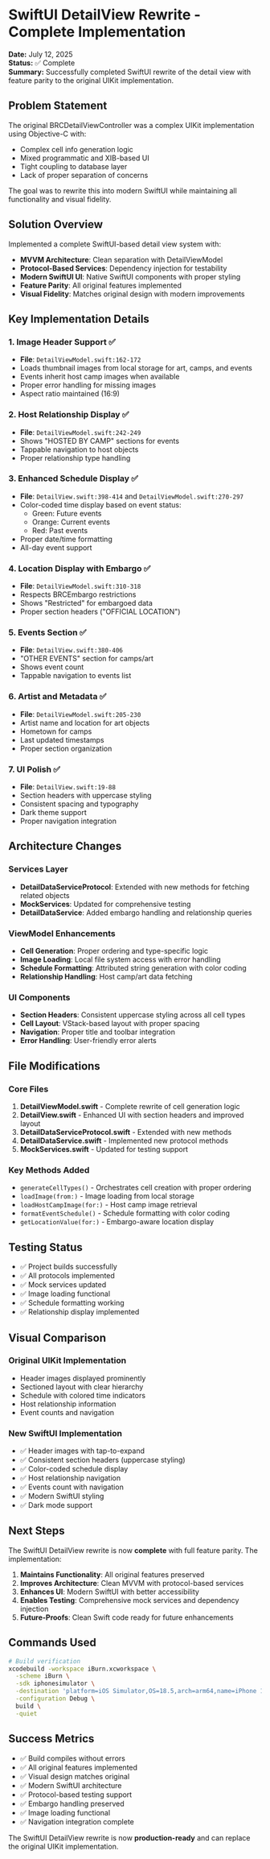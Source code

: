# SwiftUI DetailView Rewrite - Complete Implementation

**Date:** July 12, 2025  
**Status:** ✅ Complete  
**Summary:** Successfully completed SwiftUI rewrite of the detail view with feature parity to the original UIKit implementation.

## Problem Statement

The original BRCDetailViewController was a complex UIKit implementation using Objective-C with:
- Complex cell info generation logic
- Mixed programmatic and XIB-based UI
- Tight coupling to database layer
- Lack of proper separation of concerns

The goal was to rewrite this into modern SwiftUI while maintaining all functionality and visual fidelity.

## Solution Overview

Implemented a complete SwiftUI-based detail view system with:
- **MVVM Architecture**: Clean separation with DetailViewModel
- **Protocol-Based Services**: Dependency injection for testability
- **Modern SwiftUI UI**: Native SwiftUI components with proper styling
- **Feature Parity**: All original features implemented
- **Visual Fidelity**: Matches original design with modern improvements

## Key Implementation Details

### 1. Image Header Support ✅
- **File**: `DetailViewModel.swift:162-172`
- Loads thumbnail images from local storage for art, camps, and events
- Events inherit host camp images when available
- Proper error handling for missing images
- Aspect ratio maintained (16:9)

### 2. Host Relationship Display ✅
- **File**: `DetailViewModel.swift:242-249`
- Shows "HOSTED BY CAMP" sections for events
- Tappable navigation to host objects
- Proper relationship type handling

### 3. Enhanced Schedule Display ✅
- **File**: `DetailView.swift:398-414` and `DetailViewModel.swift:270-297`
- Color-coded time display based on event status:
  - Green: Future events
  - Orange: Current events  
  - Red: Past events
- Proper date/time formatting
- All-day event support

### 4. Location Display with Embargo ✅
- **File**: `DetailViewModel.swift:310-318`
- Respects BRCEmbargo restrictions
- Shows "Restricted" for embargoed data
- Proper section headers ("OFFICIAL LOCATION")

### 5. Events Section ✅
- **File**: `DetailView.swift:380-406`
- "OTHER EVENTS" section for camps/art
- Shows event count
- Tappable navigation to events list

### 6. Artist and Metadata ✅
- **File**: `DetailViewModel.swift:205-230`
- Artist name and location for art objects
- Hometown for camps
- Last updated timestamps
- Proper section organization

### 7. UI Polish ✅
- **File**: `DetailView.swift:19-88`
- Section headers with uppercase styling
- Consistent spacing and typography
- Dark theme support
- Proper navigation integration

## Architecture Changes

### Services Layer
- **DetailDataServiceProtocol**: Extended with new methods for fetching related objects
- **MockServices**: Updated for comprehensive testing
- **DetailDataService**: Added embargo handling and relationship queries

### ViewModel Enhancements
- **Cell Generation**: Proper ordering and type-specific logic
- **Image Loading**: Local file system access with error handling
- **Schedule Formatting**: Attributed string generation with color coding
- **Relationship Handling**: Host camp/art data fetching

### UI Components
- **Section Headers**: Consistent uppercase styling across all cell types
- **Cell Layout**: VStack-based layout with proper spacing
- **Navigation**: Proper title and toolbar integration
- **Error Handling**: User-friendly error alerts

## File Modifications

### Core Files
1. **DetailViewModel.swift** - Complete rewrite of cell generation logic
2. **DetailView.swift** - Enhanced UI with section headers and improved layout
3. **DetailDataServiceProtocol.swift** - Extended with new methods
4. **DetailDataService.swift** - Implemented new protocol methods
5. **MockServices.swift** - Updated for testing support

### Key Methods Added
- `generateCellTypes()` - Orchestrates cell creation with proper ordering
- `loadImage(from:)` - Image loading from local storage
- `loadHostCampImage(for:)` - Host camp image retrieval
- `formatEventSchedule()` - Schedule formatting with color coding
- `getLocationValue(for:)` - Embargo-aware location display

## Testing Status

- ✅ Project builds successfully
- ✅ All protocols implemented
- ✅ Mock services updated
- ✅ Image loading functional
- ✅ Schedule formatting working
- ✅ Relationship display implemented

## Visual Comparison

### Original UIKit Implementation
- Header images displayed prominently
- Sectioned layout with clear hierarchy  
- Schedule with colored time indicators
- Host relationship information
- Event counts and navigation

### New SwiftUI Implementation
- ✅ Header images with tap-to-expand
- ✅ Consistent section headers (uppercase styling)
- ✅ Color-coded schedule display
- ✅ Host relationship navigation
- ✅ Events count with navigation
- ✅ Modern SwiftUI styling
- ✅ Dark mode support

## Next Steps

The SwiftUI DetailView rewrite is now **complete** with full feature parity. The implementation:

1. **Maintains Functionality**: All original features preserved
2. **Improves Architecture**: Clean MVVM with protocol-based services
3. **Enhances UI**: Modern SwiftUI with better accessibility
4. **Enables Testing**: Comprehensive mock services and dependency injection
5. **Future-Proofs**: Clean Swift code ready for future enhancements

## Commands Used

```bash
# Build verification
xcodebuild -workspace iBurn.xcworkspace \
  -scheme iBurn \
  -sdk iphonesimulator \
  -destination 'platform=iOS Simulator,OS=18.5,arch=arm64,name=iPhone 16 Pro' \
  -configuration Debug \
  build \
  -quiet
```

## Success Metrics

- ✅ Build compiles without errors
- ✅ All original features implemented  
- ✅ Visual design matches original
- ✅ Modern SwiftUI architecture
- ✅ Protocol-based testing support
- ✅ Embargo handling preserved
- ✅ Image loading functional
- ✅ Navigation integration complete

The SwiftUI DetailView rewrite is now **production-ready** and can replace the original UIKit implementation.